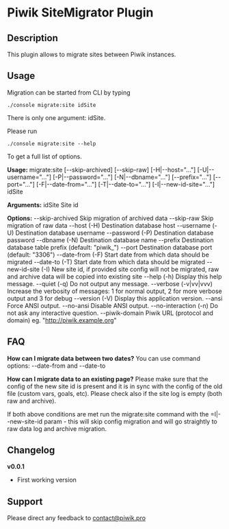 # Piwik SiteMigrator Plugin

## Description

This plugin allows to migrate sites between Piwik instances.

## Usage

Migration can be started from CLI by typing

`./console migrate:site idSite`

There is only one argument: idSite.

Please run

`./console migrate:site --help`

To get a full list of options.

__Usage:__
 migrate:site [--skip-archived] [--skip-raw] [-H|--host="..."] [-U|--username="..."] [-P|--password="..."] [-N|--dbname="..."] [--prefix="..."] [--port="..."] [-F|--date-from="..."] [-T|--date-to="..."] [-I|--new-id-site="..."] idSite

__Arguments:__
 idSite                Site id

__Options:__
 --skip-archived       Skip migration of archived data
 --skip-raw            Skip migration of raw data
 --host (-H)           Destination database host
 --username (-U)       Destination database username
 --password (-P)       Destination database password
 --dbname (-N)         Destination database name
 --prefix              Destination database table prefix (default: "piwik_")
 --port                Destination database port (default: "3306")
 --date-from (-F)      Start date from which data should be migrated
 --date-to (-T)        Start date from which data should be migrated
 --new-id-site (-I)    New site id, if provided site config will not be migrated, raw and archive data will be copied into existing site
 --help (-h)           Display this help message.
 --quiet (-q)          Do not output any message.
 --verbose (-v|vv|vvv) Increase the verbosity of messages: 1 for normal output, 2 for more verbose output and 3 for debug
 --version (-V)        Display this application version.
 --ansi                Force ANSI output.
 --no-ansi             Disable ANSI output.
 --no-interaction (-n) Do not ask any interactive question.
 --piwik-domain        Piwik URL (protocol and domain) eg. "http://piwik.example.org"

## FAQ

__How can I migrate data between two dates?__
You can use command options: --date-from and --date-to

__How can I migrate data to an existing page?__
Please make sure that the config of the new site id is present and it is in sync with the config of the old file (custom vars, goals, etc).
Please check also if the site log is empty (both raw and archive).

If both above conditions are met run the migrate:site command with the =I|--new-site-id param - this will skip config migration and will go straightly to raw data log and archive migration.

## Changelog

__v0.0.1__
- First working version


## Support

Please direct any feedback to contact@piwik.pro
